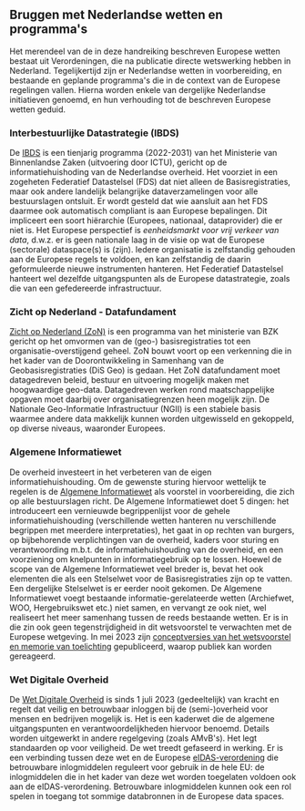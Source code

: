 ## Bruggen met Nederlandse wetten en programma's

Het merendeel van de in deze handreiking beschreven Europese wetten bestaat uit Verordeningen, die na publicatie directe wetswerking hebben in Nederland.
Tegelijkertijd zijn er Nederlandse wetten in voorbereiding, en bestaande en geplande programma's die in de context van de Europese regelingen vallen. Hierna worden enkele van dergelijke Nederlandse initiatieven genoemd, en hun verhouding tot de beschreven Europese wetten geduid.

### Interbestuurlijke Datastrategie (IBDS)
De [IBDS](https://www.digitaleoverheid.nl/interbestuurlijke-datastrategie/) is een tienjarig programma (2022-2031) van het Ministerie van Binnenlandse Zaken (uitvoering door ICTU), gericht op de informatiehuishoding van de Nederlandse overheid. Het voorziet in een zogeheten Federatief Datastelsel (FDS) dat niet alleen de Basisregistraties, maar ook andere landelijk belangrijke dataverzamelingen voor alle bestuurslagen ontsluit. 
Er wordt gesteld dat wie aansluit aan het FDS daarmee ook automatisch compliant is aan Europese bepalingen. Dit impliceert een soort hiërarchie (Europees, nationaal, dataprovider) die er niet is. Het Europese perspectief is  _eenheidsmarkt voor vrij verkeer van data_, d.w.z. er is geen nationale laag in de visie op wat de Europese (sectorale) dataspace(s) is (zijn). Iedere organisatie is zelfstandig gehouden aan de Europese regels te voldoen, en kan zelfstandig de daarin geformuleerde nieuwe instrumenten hanteren.
Het Federatief Datastelsel hanteert wel dezelfde uitgangspunten als de Europese datastrategie, zoals die van een gefedereerde infrastructuur. 
### Zicht op Nederland - Datafundament
[Zicht op Nederland (ZoN)](https://www.geobasisregistraties.nl/basisregistraties/zicht-op-nederland) is een programma van het ministerie van BZK gericht op het omvormen van de (geo-) basisregistraties tot een organisatie-overstijgend geheel. ZoN bouwt voort op een verkenning die in het kader van de Doorontwikkeling in Samenhang van de Geobasisregistraties (DiS Geo) is gedaan. Het ZoN datafundament moet datagedreven beleid, bestuur en uitvoering mogelijk maken met hoogwaardige geo-data. Datagedreven werken rond maatschappelijke opgaven moet daarbij over organisatiegrenzen heen mogelijk zijn. De Nationale Geo-Informatie Infrastructuur (NGII) is een stabiele basis waarmee andere data makkelijk kunnen worden uitgewisseld en gekoppeld, op diverse niveaus, waaronder Europees.
### Algemene Informatiewet
De overheid investeert in het verbeteren van de eigen informatiehuishouding. Om de gewenste sturing hiervoor wettelijk te regelen is de [Algemene Informatiewet](https://www.rcihh.nl/speerpunten/algemene-informatiewet) als voorstel in voorbereiding, die zich op alle bestuurslagen richt. De Algemene Informatiewet doet 5 dingen: het introduceert een vernieuwde begrippenlijst voor de gehele informatiehuishouding (verschillende wetten hanteren nu verschillende begrippen met meerdere interpretaties), het gaat in op rechten van burgers, op bijbehorende verplichtingen van de overheid, kaders voor sturing en verantwoording m.b.t. de informatiehuishouding van de overheid, en een voorziening om knelpunten in informatiegebruik op te lossen. Hoewel de scope van de Algemene Informatiewet veel breder is, bevat het ook elementen die als een Stelselwet voor de Basisregistraties zijn op te vatten. Een dergelijke Stelselwet is er eerder nooit gekomen. De Algemene Informatiewet voegt bestaande informatie-gerelateerde wetten (Archiefwet, WOO, Hergebruikswet etc.) niet samen, en vervangt ze ook niet, wel realiseert het meer samenhang tussen de reeds bestaande wetten. Er is in die zin ook geen tegenstrijdigheid in dit wetsvoorstel te verwachten met de Europese wetgeving.
In mei 2023 zijn [conceptversies van het wetsvoorstel en memorie van toelichting](https://www.rcihh.nl/speerpunten/algemene-informatiewet/wetsvoorstel-en-memorie-van-toelichting) gepubliceerd, waarop publiek kan worden gereageerd.

### Wet Digitale Overheid
De [Wet Digitale Overheid](https://wetten.overheid.nl/BWBR0048156/2023-07-01/0) is sinds 1 juli 2023 (gedeeltelijk) van kracht en regelt dat veilig en betrouwbaar inloggen bij de (semi-)overheid voor mensen en bedrijven mogelijk is. Het is een kaderwet die de algemene uitgangspunten en verantwoordelijkheden hiervoor benoemd. Details worden uitgewerkt in andere regelgeving (zoals AMvB's). Het legt standaarden op voor veiligheid. De wet treedt gefaseerd in werking. Er is een verbinding tussen deze wet en de Europese [eIDAS-verordening](https://www.digitaleoverheid.nl/overzicht-van-alle-onderwerpen/identiteit/eidas/) die betrouwbare inlogmiddelen reguleert voor gebruik in de hele EU: de inlogmiddelen die in het kader van deze wet worden toegelaten voldoen ook aan de eIDAS-verordening. Betrouwbare inlogmiddelen kunnen ook een rol spelen in toegang tot sommige databronnen in de Europese data spaces.